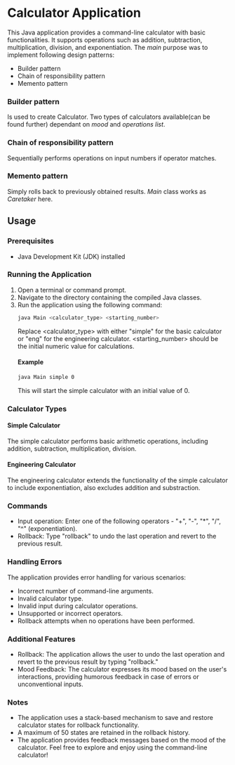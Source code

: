 # Calculator Application

This Java application provides a command-line calculator with basic functionalities. It supports operations such as addition, subtraction, multiplication, division, and exponentiation.
The *main* purpose was to implement following design patterns:
- Builder pattern
- Chain of responsibility pattern
- Memento pattern

### Builder pattern
Is used to create Calculator. Two types of calculators available(can be found further) dependant on *mood* and *operations list*.
### Chain of responsibility pattern
Sequentially performs operations on input numbers if operator matches. 
### Memento pattern
Simply rolls back to previously obtained results. *Main* class works as *Caretaker* here.


## Usage

### Prerequisites
- Java Development Kit (JDK) installed

### Running the Application
1. Open a terminal or command prompt.
2. Navigate to the directory containing the compiled Java classes.
3. Run the application using the following command:
   ```bash
   java Main <calculator_type> <starting_number>
   ```
     Replace <calculator_type> with either "simple" for the basic calculator or "eng" for the engineering calculator. <starting_number> should be the initial numeric value for calculations.
     #### Example
    ```bash
    java Main simple 0
    ```
    This will start the simple calculator with an initial value of 0.

### Calculator Types

#### Simple Calculator
The simple calculator performs basic arithmetic operations, including addition, subtraction, multiplication, division.

#### Engineering Calculator
The engineering calculator extends the functionality of the simple calculator to include exponentiation, also excludes addition and substraction.

### Commands
- Input operation: Enter one of the following operators - "+", "-", "*", "/", "^" (exponentiation).
- Rollback: Type "rollback" to undo the last operation and revert to the previous result.
### Handling Errors
The application provides error handling for various scenarios:

- Incorrect number of command-line arguments.
- Invalid calculator type.
- Invalid input during calculator operations.
- Unsupported or incorrect operators.
- Rollback attempts when no operations have been performed.
### Additional Features
- Rollback: The application allows the user to undo the last operation and revert to the previous result by typing "rollback."
- Mood Feedback: The calculator expresses its mood based on the user's interactions, providing humorous feedback in case of errors or unconventional inputs.
### Notes
- The application uses a stack-based mechanism to save and restore calculator states for rollback functionality.
- A maximum of 50 states are retained in the rollback history.
- The application provides feedback messages based on the mood of the calculator.
Feel free to explore and enjoy using the command-line calculator!
